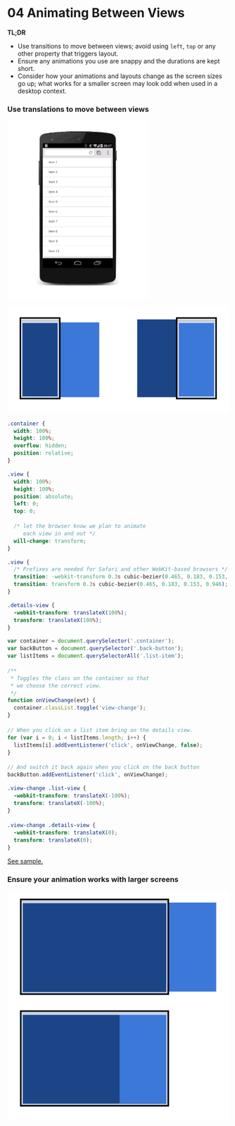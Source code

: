 # 04 Animating Between Views

__TL;DR__

* Use transitions to move between views; avoid using `left`, `top` or any other property that triggers layout.
* Ensure any animations you use are snappy and the durations are kept short.
* Consider how your animations and layouts change as the screen sizes go up; what works for a smaller screen may look odd when used in a desktop context.

### Use translations to move between views

![Translating between two views](imgs/gifs/view-translate.gif)

![View hierarchy.](imgs/container-two-views.svg)

```css
.container {
  width: 100%;
  height: 100%;
  overflow: hidden;
  position: relative;
}
```

```css
.view {
  width: 100%;
  height: 100%;
  position: absolute;
  left: 0;
  top: 0;

  /* let the browser know we plan to animate
     each view in and out */
  will-change: transform;
}
```

```css
.view {
  /* Prefixes are needed for Safari and other WebKit-based browsers */
  transition: -webkit-transform 0.3s cubic-bezier(0.465, 0.183, 0.153, 0.946);
  transition: transform 0.3s cubic-bezier(0.465, 0.183, 0.153, 0.946);
}
```

```css
.details-view {
  -webkit-transform: translateX(100%);
  transform: translateX(100%);
}
```

```javascript
var container = document.querySelector('.container');
var backButton = document.querySelector('.back-button');
var listItems = document.querySelectorAll('.list-item');

/**
 * Toggles the class on the container so that
 * we choose the correct view.
 */
function onViewChange(evt) {
  container.classList.toggle('view-change');
}

// When you click on a list item bring on the details view.
for (var i = 0; i < listItems.length; i++) {
  listItems[i].addEventListener('click', onViewChange, false);
}

// And switch it back again when you click on the back button
backButton.addEventListener('click', onViewChange);
```

```css
.view-change .list-view {
  -webkit-transform: translateX(-100%);
  transform: translateX(-100%);
}

.view-change .details-view {
  -webkit-transform: translateX(0);
  transform: translateX(0);
}
```

[See sample.](samples/inter-view-animation.html)

### Ensure your animation works with larger screens

![View hierarchy on a large screen.](imgs/container-two-views-ls.svg)
